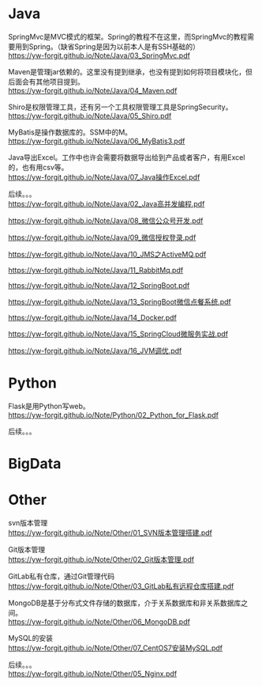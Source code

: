 # Java <br>
SpringMvc是MVC模式的框架。Spring的教程不在这里，而SpringMvc的教程需要用到Spring。（缺省Spring是因为以前本人是有SSH基础的） <br>
https://yw-forgit.github.io/Note/Java/03_SpringMvc.pdf


Maven是管理jar依赖的。这里没有提到继承，也没有提到如何将项目模块化，但后面会有其他项目提到。 <br>
https://yw-forgit.github.io/Note/Java/04_Maven.pdf


Shiro是权限管理工具，还有另一个工具权限管理工具是SpringSecurity。 <br>
https://yw-forgit.github.io/Note/Java/05_Shiro.pdf


MyBatis是操作数据库的。SSM中的M。 <br>
https://yw-forgit.github.io/Note/Java/06_MyBatis3.pdf


Java导出Excel。工作中也许会需要将数据导出给到产品或者客户，有用Excel的，也有用csv等。 <br>
https://yw-forgit.github.io/Note/Java/07_Java操作Excel.pdf


后续。。。 <br>
https://yw-forgit.github.io/Note/Java/02_Java高并发编程.pdf

https://yw-forgit.github.io/Note/Java/08_微信公众号开发.pdf


https://yw-forgit.github.io/Note/Java/09_微信授权登录.pdf


https://yw-forgit.github.io/Note/Java/10_JMS之ActiveMQ.pdf


https://yw-forgit.github.io/Note/Java/11_RabbitMq.pdf


https://yw-forgit.github.io/Note/Java/12_SpringBoot.pdf


https://yw-forgit.github.io/Note/Java/13_SpringBoot微信点餐系统.pdf


https://yw-forgit.github.io/Note/Java/14_Docker.pdf


https://yw-forgit.github.io/Note/Java/15_SpringCloud微服务实战.pdf

https://yw-forgit.github.io/Note/Java/16_JVM调优.pdf


# Python <br>
Flask是用Python写web。 <br>
https://yw-forgit.github.io/Note/Python/02_Python_for_Flask.pdf



后续。。。 <br>


# BigData <br>


# Other <br>
svn版本管理 <br>
https://yw-forgit.github.io/Note/Other/01_SVN版本管理搭建.pdf


Git版本管理 <br>
https://yw-forgit.github.io/Note/Other/02_Git版本管理.pdf


GitLab私有仓库，通过Git管理代码 <br>
https://yw-forgit.github.io/Note/Other/03_GitLab私有远程仓库搭建.pdf


MongoDB是基于分布式文件存储的数据库，介于关系数据库和非关系数据库之间。 <br>
https://yw-forgit.github.io/Note/Other/06_MongoDB.pdf


MySQL的安装 <br>
https://yw-forgit.github.io/Note/Other/07_CentOS7安装MySQL.pdf


后续。。。 <br>
https://yw-forgit.github.io/Note/Other/05_Nginx.pdf

